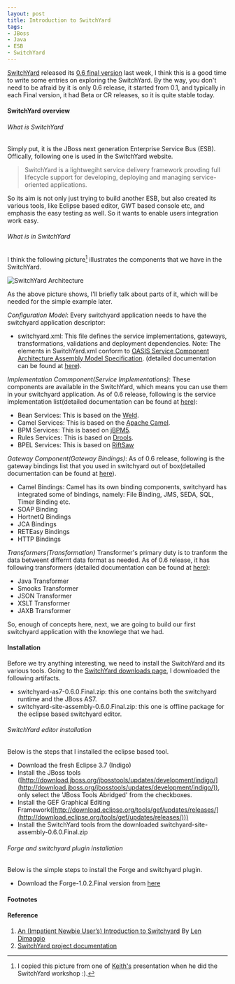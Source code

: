```yaml
--- 
layout: post
title: Introduction to SwitchYard
tags: 
- JBoss
- Java
- ESB
- SwitchYard
---
```


[SwitchYard](http://www.jboss.org/switchyard) released its [0.6 final version](https://community.jboss.org/en/switchyard/blog/2012/11/12/switchyard-06-final-released) last week, I think this is a good time to write some entries on exploring the SwitchYard. By the way, you don't need to be afraid by it is only 0.6 release, it started from 0.1, and typically in each Final version, it had Beta or CR releases, so it is quite stable today.

#### SwitchYard overview ####

###### What is SwitchYard ######

Simply put, it is the JBoss next generation Enterprise Service Bus (ESB). Offically, following one is used in the SwitchYard website.
> SwitchYard is a lightwegiht service delivery framework provding full lifecycle support for developing, deploying and managing service-oriented applications.

So its aim is not only just trying to build another ESB, but also created its various tools, like Eclipse based editor, GWT based console etc, and emphasis the easy testing as well. So it wants to enable users integration work easy.

###### What is in SwitchYard ######
I think the following picture[^picture_note] illustrates the components that we have in the SwitchYard.

![SwitchYard Architecture](../../../../images/switchyard-architecture.png)

As the above picture shows, I'll briefly talk about parts of it, which will be needed for the simple example later.

*Configuration Model*: Every switchyard application needs to have the switchyard application descriptor:

- switchyard.xml: This file defines the service implementations, gateways, transformations, validations and deployment dependencies. Note: The elements in SwitchYard.xml conform to [OASIS Service Component Architecture Assembly Model Specification](http://docs.oasis-open.org/opencsa/sca-assembly/sca-assembly-spec-v1.1.html). (detailed documentation can be found at [here](https://docs.jboss.org/author/display/SWITCHYARD/Configuration)).

*Implementation Commponent(Service Implementations)*: These components are available in the SwitchYard, which means you can use them in your switchyard application. As of 0.6 release, following is the service implementation list(detailed documentation can be found at [here](https://docs.jboss.org/author/display/SWITCHYARD/Service+Implementations)):

- Bean Services: This is based on the [Weld](http://seamframework.org/Weld).
- Camel Services: This is based on the [Apache Camel](http://camel.apache.org).
- BPM Services: This is based on [jBPM5](http://www.jboss.org/jbpm).
- Rules Services: This is based on [Drools](http://www.jboss.org/drools).
- BPEL Services: This is based on [RiftSaw](http://www.jboss.org/riftsaw)

*Gateway Component(Gateway Bindings)*: As of 0.6 release, following is the gateway bindings list that you used in switchyard out of box(detailed documentation can be found at [here](https://docs.jboss.org/author/display/SWITCHYARD/Gateway+Bindings)).

- Camel Bindings: Camel has its own binding components, switchyard has integrated some of bindings, namely: File Binding, JMS, SEDA, SQL, Timer Binding etc.
- SOAP Binding
- HortnetQ Bindings
- JCA Bindings
- RETEasy Bindings
- HTTP Bindings

*Transformers(Transformation)* Transformer's primary duty is to tranform the data betweent differnt data format as needed. As of 0.6 release, it has following transformers (detailed documentation can be found at [here](https://docs.jboss.org/author/display/SWITCHYARD/Transformation)):

- Java Transformer
- Smooks Transformer
- JSON Transformer
- XSLT Transformer
- JAXB Transformer

So, enough of concepts here, next, we are going to build our first switchyard application with the knowlege that we had.

#### Installation ####
Before we try anything interesting, we need to install the SwitchYard and its various tools. Going to the [SwitchYard downloads page](http://www.jboss.org/switchyard/downloads), I downloaded the following artifacts.

- switchyard-as7-0.6.0.Final.zip: this one contains both the switchyard runtime and the JBoss AS7.
- switchyard-site-assembly-0.6.0.Final.zip: this one is offline package for the eclipse based switchyard editor.

###### SwitchYard editor installation ######

Below is the steps that I installed the eclipse based tool.

- Download the fresh Eclipse 3.7 (Indigo)
- Install the JBoss tools ([http://download.jboss.org/jbosstools/updates/development/indigo/](http://download.jboss.org/jbosstools/updates/development/indigo/)), only select the 'JBoss Tools Abridged' from the checkboxes. 
- Install the GEF Graphical Editing Framework([http://download.eclipse.org/tools/gef/updates/releases/](http://download.eclipse.org/tools/gef/updates/releases/)))
- Install the SwitchYard tools from the downloaded switchyard-site-assembly-0.6.0.Final.zip

###### Forge and switchyard plugin installation ######

Below is the simple steps to install the Forge and switchyard plugin.

- Download the Forge-1.0.2.Final version from [here]() 


#### Footnotes ####
[^picture_note]: I copied this picture from one of [Keith's](https://community.jboss.org/people/kcbabo) presentation when he did the SwitchYard workshop :).

#### Reference ####
1. [An (Impatient Newbie User’s) Introduction to Switchyard](https://community.jboss.org/en/switchyard/blog/2012/06/22/an-impatient-newbie-user-s-introduction-to-switchyard) By [Len Dimaggio](http://swqetesting.blogspot.com.au/)
2. [SwitchYard project documentation](https://docs.jboss.org/author/display/SWITCHYARD/Home)
